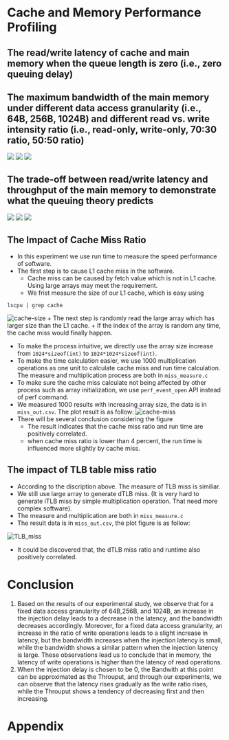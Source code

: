 # Cache and Memory Performance Profiling
## The read/write latency of cache and main memory when the queue length is zero (i.e., zero queuing delay)



## The maximum bandwidth of the main memory under different data access granularity (i.e., 64B, 256B, 1024B) and different read vs. write intensity ratio (i.e., read-only, write-only, 70:30 ratio, 50:50 ratio)
![](./figures/64Bytes.png)
![](./figures/256Bytes.png)
![](./figures/1024Bytes.png)


## The trade-off between read/write latency and throughput of the main memory to demonstrate what the queuing theory predicts
![](./figures/Trade-off64.png)
![](./figures/Tradeoff256.png)
![](./figures/Tradeoff1024.png)




## The Impact of Cache Miss Ratio
- In this experiment we use run time to measure the speed performance of software.
- The first step is to cause L1 cache miss in the software.
    + Cache miss can be caused by fetch value which is not in L1 cache. Using large arrays may meet the requirement.
    + We frist measure the size of our L1 cache, which is easy using 
```
lscpu | grep cache
```
![cache-size](./cache_size.png)
    + The next step is randomly read the large array which has larger size than the L1 cache.
    + If the index of the array is random any time, the cache miss would finally happen.
- To make the process intuitive, we directly use the array size increase from `1024*sizeof(int)` to `1024*1024*sizeof(int)`. 
- To make the time calculation easier, we use 1000 multiplication operations as one unit to calculate cache miss and run time calculation. The measure and multiplication process are both in `miss_measure.c`
- To make sure the cache miss calculate not being affected by other process such as array initialization, we use `perf_event_open` API instead of perf command. 
- We measured 1000 results with increasing array size, the data is in `miss_out.csv`. The plot result is as follow:
![cache-miss](./cache_miss.png)
- There will be several conclusion considering the figure
  - The result indicates that the cache miss ratio and run time are positively correlated.
  - when cache miss ratio is lower than 4 percent, the run time is influenced more slightly by cache miss. 

## The impact of TLB table miss ratio
- According to the discription above. The measure of TLB miss is similiar. 
- We still use large array to generate dTLB miss. (It is very hard to generate iTLB miss by simple multiplication operation. That need more complex software).
- The measure and multiplication are both in `miss_measure.c`
- The result data is in `miss_out.csv`, the plot figure is as follow:

![TLB_miss](./dTLB_miss.png)

- It could be discovered that, the dTLB miss ratio and runtime also positively correlated.


# Conclusion

1) Based on the results of our experimental study, we observe that for a fixed data access granularity of 64B,256B, and 1024B, an increase in the injection delay leads to a decrease in the latency, and the bandwidth decreases accordingly. Moreover, for a fixed data access granularity, an increase in the ratio of write operations leads to a slight increase in latency, but the bandwidth increases when the injection latency is small, while the bandwidth shows a similar pattern when the injection latency is large. These observations lead us to conclude that in memory, the latency of write operations is higher than the latency of read operations.
2) When the injection delay is chosen to be 0, the Bandwith at this point can be approximated as the Throuput, and through our experiments, we can observe that the latency rises gradually as the write ratio rises, while the Throuput shows a tendency of decreasing first and then increasing.

# Appendix

